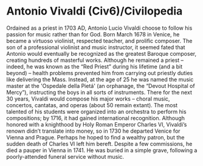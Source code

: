 # Antonio Vivaldi (Civ6)/Civilopedia

Ordained as a priest in 1703 AD, Antonio Lucio Vivaldi choose to follow his passion for music rather than for God. Born March 1678 in Venice, he became a virtuoso violinist, respected teacher, and prolific composer. The son of a professional violinist and music instructor, it seemed fated that Antonio would eventually be recognized as the greatest Baroque composer, creating hundreds of masterful works.
Although he remained a priest – indeed, he was known as the “Red Priest” during his lifetime (and a bit beyond) – health problems prevented him from carrying out priestly duties like delivering the Mass. Instead, at the age of 25 he was named the music master at the 'Ospedale della Pietá' (an orphanage, the “Devout Hospital of Mercy”), instructing the boys in all sorts of instruments. There for the next 30 years, Vivaldi would compose his major works – choral music, concertos, cantatas, and operas (about 50 remain extant). The most talented of his students were organized into an orchestra to perform his compositions; by 1716, it had gained international recognition.
Although honored with a knighthood by Holy Roman Emperor Charles VI, Vivaldi’s renown didn’t translate into money, so in 1730 he departed Venice for Vienna and Prague. Perhaps he hoped to find a wealthy patron, but the sudden death of Charles VI left him bereft. Despite a few commissions, he died a pauper in Vienna in 1741. He was buried in a simple grave, following a poorly-attended funeral service without music.